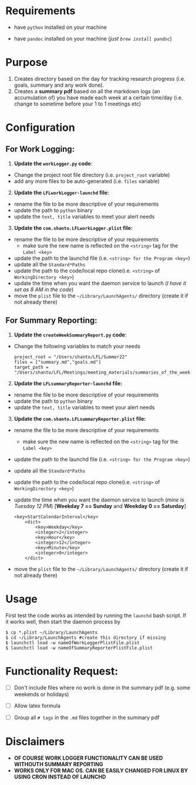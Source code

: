 # Requirements

- have `python` installed on your machine

- have `pandoc` installed on your machine (*just `brew install pandoc`*)

# Purpose

1. Creates directory based on the day for tracking research progress (i.e. goals, summary and any work done). 
2. Creates a **summary pdf** based on all the markdown logs (an accumulation of) you have made each week at a certain time/day (i.e. change to sometime before your 1 to 1 meetings etc)

# Configuration

## For Work Logging:

1. **Update the `workLogger.py` code**: 
  - Change the project root file directory (i.e. `project_root` variable)
  - add any more files to be auto-generated (i.e. `files` variable)

2. **Update the `LFLworkLogger-launchd` file:**
  - rename the file to be more descriptive of your requirements
  - update the path to `python` binary
  - update the `text, title` variables to meet your alert needs


3. **Update the `com.shanto.LFLworkLogger.plist` file:**
  - rename the file to be more descriptive of your requirements
    - make sure the new name is reflected on the `<string>` tag for the `Label <key>`
  - update the path to the launchd file (i.e. `<string> for the Program <key>`)
  - update all the `Standard*Paths`
  - update the path to the code/local repo clone(i.e. `<string>` of `WorkingDirectory <key>`)
  - update the time when you want the daemon service to launch (*I have it set as 8 AM in the code*)
  - move the `plist` file to the `~/Library/LaunchAgents/` directory (create it if not already there)


## For Summary Reporting:

1. **Update the `createWeekSummaryReport.py` code**: 
  - Change the following variables to match your needs
    ```
    project_root = "/Users/shanto/LFL/Summer22"
    files = ["summary.md","goals.md"]
    target_path = "/Users/shanto/LFL/Meetings/meeting_materials/summaries_of_the_week"
    ```


2. **Update the `LFLsummaryReporter-launchd` file:**
  - rename the file to be more descriptive of your requirements
  - update the path to `python` binary
  - update the `text, title` variables to meet your alert needs


3. **Update the `com.shanto.LFLsummaryReporter.plist` file:**
  - rename the file to be more descriptive of your requirements
    - make sure the new name is reflected on the `<string>` tag for the `Label <key>`
  - update the path to the launchd file (i.e. `<string> for the Program <key>`)
  - update all the `Standard*Paths`
  - update the path to the code/local repo clone(i.e. `<string>` of `WorkingDirectory <key>`)
  - update the time when you want the daemon service to launch (*mine is Tuesday 12 PM*) [**Weekday 7 == Sunday** and **Weekday 0 == Saturday**]

    ```
    <key>StartCalendarInterval</key>
        <dict>
            <key>Weekday</key>
            <integer>2</integer>
            <key>Hour</key>
            <integer>12</integer>
            <key>Minute</key>
            <integer>0</integer>
        </dict>
      ```

  - move the `plist` file to the `~/Library/LaunchAgents/` directory (create it if not already there)


# Usage

First test the code works as intended by running the `launchd` bash script. If it works well, then start the daemon process by 

```
$ cp *.plist ~/Library/LaunchAgents
$ cd ~/Library/LaunchAgents #create this directory if missing
$ launchctl load -w nameOfWorkLoggerPlistFile.plist 
$ launchctl load -w nameOfSummaryReporterPlistFile.plist
```

# Functionality Request:

- [  ] Don't include files where no work is done in the summary pdf (e.g. some weekends or holidays)
- [  ] Allow latex formula
- [  ] Group all `# tags` in the `.md` files together in the summary pdf


# Disclaimers

- **OF COURSE WORK LOGGER FUNCTIONALITY CAN BE USED WITHOUTH SUMMARY REPORTING**
- **WORKS ONLY FOR MAC OS. CAN BE EASILY CHANGED FOR LINUX BY USING CRON INSTEAD OF LAUNCHD**
